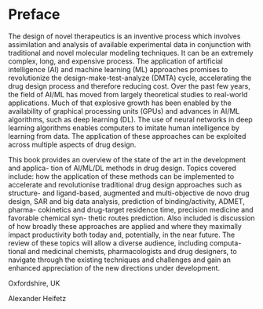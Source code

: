 # Preface

The design of novel therapeutics is an inventive process which involves assimilation and
analysis of available experimental data in conjunction with traditional and novel molecular
modeling techniques. It can be an extremely complex, long, and expensive process. The
application of artificial intelligence (AI) and machine learning (ML) approaches promises to
revolutionize the design-make-test-analyze (DMTA) cycle, accelerating the drug design
process and therefore reducing cost. Over the past few years, the field of AI/ML has
moved from largely theoretical studies to real-world applications. Much of that explosive
growth has been enabled by the availability of graphical processing units (GPUs) and
advances in AI/ML algorithms, such as deep learning (DL). The use of neural networks
in deep learning algorithms enables computers to imitate human intelligence by learning
from data. The application of these approaches can be exploited across multiple aspects of
drug design.

This book provides an overview of the state of the art in the development and applica-
tion of AI/ML/DL methods in drug design. Topics covered include: how the application of
these methods can be implemented to accelerate and revolutionise traditional drug design
approaches such as structure- and ligand-based, augmented and multi-objective de novo
drug design, SAR and big data analysis, prediction of binding/activity, ADMET, pharma-
cokinetics and drug-target residence time, precision medicine and favorable chemical syn-
thetic routes prediction. Also included is discussion of how broadly these approaches are
applied and where they maximally impact productivity both today and, potentially, in the
near future. The review of these topics will allow a diverse audience, including computa-
tional and medicinal chemists, pharmacologists and drug designers, to navigate through the
existing techniques and challenges and gain an enhanced appreciation of the new directions
under development.

Oxfordshire, UK

Alexander Heifetz

